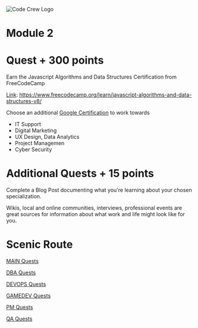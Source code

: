 ![Code Crew Logo](/Imgs/codecrewlogo.png  "image_tooltip")

# Module 2

# Quest + 300 points

Earn the Javascript Algorithms and Data Structures Certification from FreeCodeCamp 

[Link](https://www.freecodecamp.org/learn/javascript-algorithms-and-data-structures-v8/): 
https://www.freecodecamp.org/learn/javascript-algorithms-and-data-structures-v8/

Choose an additional [Google Certification](https://grow.google/certificates/) to work towards 

- IT Support
- Digital Marketing
- UX Design, Data Analytics
- Project Managemen
- Cyber Security

# Additional Quests + 15 points

Complete a Blog Post documenting what you're learning about your chosen specialization. 

Wikis, local and online communities, interviews, professional events are great sources for information about what work and life might look like for you. 



# Scenic Route

[MAIN Quests](/Side_Quests/Module_2/MAIN/)

[DBA Quests](/Side_Quests/Module_2/DBA/)

[DEVOPS Quests](/Side_Quests/Module_2/DEVOPS/)

[GAMEDEV Quests](/Side_Quests/Module_2/GAMEDEV/)

[PM Quests](/Side_Quests/Module_2/PM/)

[QA Quests](/Side_Quests/Module_2/QA/)
